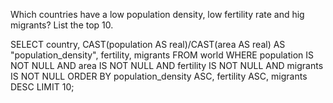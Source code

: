 Which countries have a low population density, low fertility rate and hig migrants? List the top 10. 

SELECT country, CAST(population AS real)/CAST(area AS real) AS "population_density", fertility, migrants
FROM world
WHERE population IS NOT NULL AND area IS NOT NULL AND fertility IS NOT NULL AND migrants IS NOT NULL
ORDER BY population_density ASC, fertility ASC, migrants DESC
LIMIT 10;